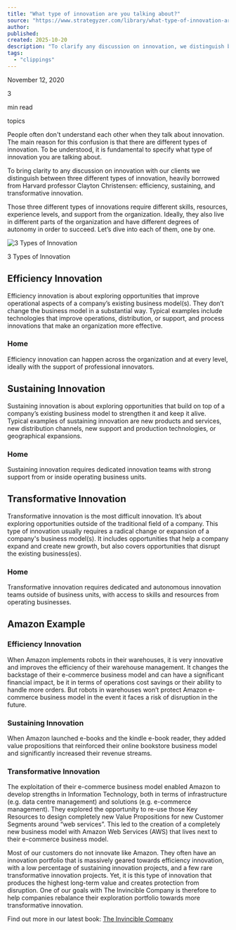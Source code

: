 ```yaml
---
title: "What type of innovation are you talking about?"
source: "https://www.strategyzer.com/library/what-type-of-innovation-are-you-talking-about"
author:
published:
created: 2025-10-20
description: "To clarify any discussion on innovation, we distinguish between three different types of innovation; efficiency, sustaining, and transformative innovation."
tags:
  - "clippings"
---
```

November 12, 2020

3

min read

topics

People often don't understand each other when they talk about innovation. The main reason for this confusion is that there are different types of innovation. To be understood, it is fundamental to specify what type of innovation you are talking about.

To bring clarity to any discussion on innovation with our clients we distinguish between three different types of innovation, heavily borrowed from Harvard professor Clayton Christensen: efficiency, sustaining, and transformative innovation.

Those three different types of innovations require different skills, resources, experience levels, and support from the organization. Ideally, they also live in different parts of the organization and have different degrees of autonomy in order to succeed. Let’s dive into each of them, one by one.

![3 Types of Innovation](https://cdn.prod.website-files.com/64830736e7f43d491d70ef30/6483106d357e68168e03f497_3%2520Types%2520of%2520Innovation.png)

3 Types of Innovation

## Efficiency Innovation

Efficiency innovation is about exploring opportunities that improve operational aspects of a company’s existing business model(s). They don’t change the business model in a substantial way. Typical examples include technologies that improve operations, distribution, or support, and process innovations that make an organization more effective.

### Home

Efficiency innovation can happen across the organization and at every level, ideally with the support of professional innovators.

## Sustaining Innovation

Sustaining innovation is about exploring opportunities that build on top of a company’s existing business model to strengthen it and keep it alive. Typical examples of sustaining innovation are new products and services, new distribution channels, new support and production technologies, or geographical expansions.

### Home

Sustaining innovation requires dedicated innovation teams with strong support from or inside operating business units.

## Transformative Innovation

Transformative innovation is the most difficult innovation. It’s about exploring opportunities outside of the traditional field of a company. This type of innovation usually requires a radical change or expansion of a company's business model(s). It includes opportunities that help a company expand and create new growth, but also covers opportunities that disrupt the existing business(es).

### Home

Transformative innovation requires dedicated and autonomous innovation teams outside of business units, with access to skills and resources from operating businesses.

## Amazon Example

### Efficiency Innovation

When Amazon implements robots in their warehouses, it is very innovative and improves the efficiency of their warehouse management. It changes the backstage of their e-commerce business model and can have a significant financial impact, be it in terms of operations cost savings or their ability to handle more orders. But robots in warehouses won’t protect Amazon e-commerce business model in the event it faces a risk of disruption in the future.

### Sustaining Innovation

When Amazon launched e-books and the kindle e-book reader, they added value propositions that reinforced their online bookstore business model and significantly increased their revenue streams.

### Transformative Innovation

The exploitation of their e-commerce business model enabled Amazon to develop strengths in Information Technology, both in terms of infrastructure (e.g. data centre management) and solutions (e.g. e-commerce management). They explored the opportunity to re-use those Key Resources to design completely new Value Propositions for new Customer Segments around “web services”. This led to the creation of a completely new business model with Amazon Web Services (AWS) that lives next to their e-commerce business model.

Most of our customers do not innovate like Amazon. They often have an innovation portfolio that is massively geared towards efficiency innovation, with a low percentage of sustaining innovation projects, and a few rare transformative innovation projects. Yet, it is this type of innovation that produces the highest long-term value and creates protection from disruption. One of our goals with The Invincible Company is therefore to help companies rebalance their exploration portfolio towards more transformative innovation.

Find out more in our latest book: [The Invincible Company](https://www.strategyzer.com/library/the-invincible-company)